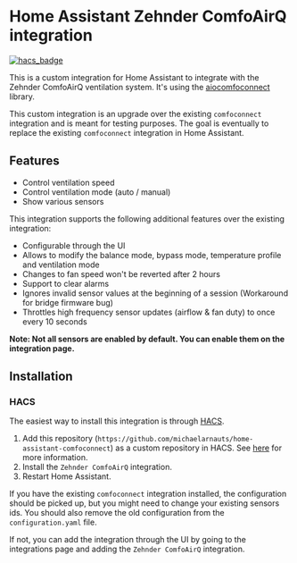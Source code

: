 # Home Assistant Zehnder ComfoAirQ integration

[![hacs_badge](https://img.shields.io/badge/HACS-Custom-41BDF5.svg)](https://github.com/hacs/integration)

This is a custom integration for Home Assistant to integrate with the Zehnder ComfoAirQ ventilation system. It's using the [aiocomfoconnect](https://github.com/michaelarnauts/aiocomfoconnect) library.

This custom integration is an upgrade over the existing `comfoconnect` integration and is meant for testing purposes. The goal is eventually to replace the existing `comfoconnect`
integration in Home Assistant.

## Features

* Control ventilation speed
* Control ventilation mode (auto / manual)
* Show various sensors

This integration supports the following additional features over the existing integration:

* Configurable through the UI
* Allows to modify the balance mode, bypass mode, temperature profile and ventilation mode
* Changes to fan speed won't be reverted after 2 hours
* Support to clear alarms
* Ignores invalid sensor values at the beginning of a session (Workaround for bridge firmware bug)
* Throttles high frequency sensor updates (airflow & fan duty) to once every 10 seconds

**Note: Not all sensors are enabled by default. You can enable them on the integration page.**

## Installation

### HACS

The easiest way to install this integration is through [HACS](https://hacs.xyz/).

1. Add this repository (`https://github.com/michaelarnauts/home-assistant-comfoconnect`) as a custom repository in HACS.
   See [here](https://hacs.xyz/docs/faq/custom_repositories) for more information.
2. Install the `Zehnder ComfoAirQ` integration.
3. Restart Home Assistant.

If you have the existing `comfoconnect` integration installed, the configuration should be picked up, but you might need to change your existing sensors ids.
You should also remove the old configuration from the `configuration.yaml` file.

If not, you can add the integration through the UI by going to the integrations page and adding the `Zehnder ComfoAirQ` integration.

